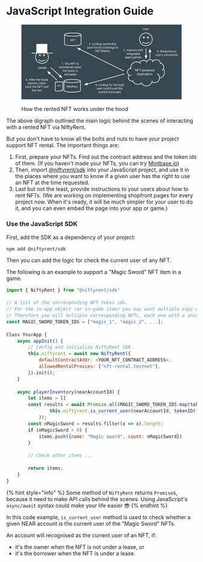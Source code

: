 # JavaScript Integration Guide

<figure><img src="../.gitbook/assets/image (2).png" alt=""><figcaption><p>How the rented NFT works under the hood</p></figcaption></figure>

The above digraph outlined the main logic behind the scenes of interacting with a rented NFT via NiftyRent.

But you don't have to know all the bolts and nuts to have your project support NFT rental. The important things are:

1. First, prepare your NFTs. Find out the contract address and the token ids of them. (If you haven't made your NFTs, you can try [Mintbase.io](htttps://mintbase.io))
2. Then, import [@niftyrent/sdk](https://www.npmjs.com/package/@niftyrent/sdk) into your JavaScript project, and use it in the places where you want to know if a given user has the right to use an NFT at the time requested.
3. Last but not the least, provide instructions to your users about how to rent NFTs. (We are working on implementing shopfront pages for every project now. When it's ready, it will be much simpler for your user to do it, and you can even embed the page into your app or game.)

### Use the JavaScript SDK

First, add the SDK as a dependency of your project:

```
npm add @niftyrent/sdk
```

Then you can add the logic for check the current user of any NFT.

The following is an example to support a "Magic Sword" NFT item in a game.

```javascript
import { NiftyRent } from "@niftyrent/sdk"

// A list of the corresponding NFT token ids.
// For the in-app object (or in-game item) you may want multiple copy of it.
// Therefore you will multiple corresponding NFTs, each one with a unique token id.
const MAGIC_SWORD_TOKEN_IDS = ["magic_1", "magic_2", ...];

Class YourApp {
    async appInit() {
        // Config and initialize NiftyRent SDK.
        this.niftyrent = await new NiftyRent({
            defaultContractAddr: <YOUR_NFT_CONTRACT_ADDRESS>,
            allowedRentalProxies: ["nft-rental.testnet"],
        }).init();
    }
    
    async playerInventory(nearAccountId) {
        let items = []
        const results = await Promise.all(MAGIC_SWORD_TOKEN_IDS.map(tokenId =>
                this.niftyrent.is_current_user(nearAccountId, tokenID)
            ));
        const nMagicSword = results.filter(x => x).length;
        if (nMagicSword > 0) {
            items.push({name: "Magic sword", count: nMagicSword})
        }
        
        // Check other items ...
        
        return items;
    }
}
```

{% hint style="info" %}
Some method of `NiftyRent` returns `Promise`s, because it need to make API calls behind the scenes. Using JavaScript's `async/await` syntax could make your life easier :sunglasses:
{% endhint %}

In this code example, `is_current_user` method is used to check whether a given NEAR account is the current user of the "Magic Sword" NFTs.

An account will recognised as the current user of an NFT, if:

* it's the owner when the NFT is not under a lease, or
* it's the borrower when the NFT is under a lease.


